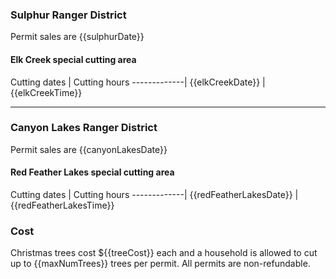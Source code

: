 [comment]: <> ({{elkCreekDate}}, {{elkCreekTime}} etc are replaced with the values in the christmasTreesForests table cutting_areas JSON in the database and include special formatting.)

### Sulphur Ranger District
Permit sales are {{sulphurDate}}

#### Elk Creek special cutting area

Cutting dates | Cutting hours
-------------|
{{elkCreekDate}} | {{elkCreekTime}}

***

### Canyon Lakes Ranger District
Permit sales are {{canyonLakesDate}}

#### Red Feather Lakes special cutting area

Cutting dates | Cutting hours
-------------|
{{redFeatherLakesDate}} | {{redFeatherLakesTime}}

### Cost
Christmas trees cost ${{treeCost}} each and a household is allowed to cut 
up to {{maxNumTrees}} trees per permit.  All permits are non-refundable.